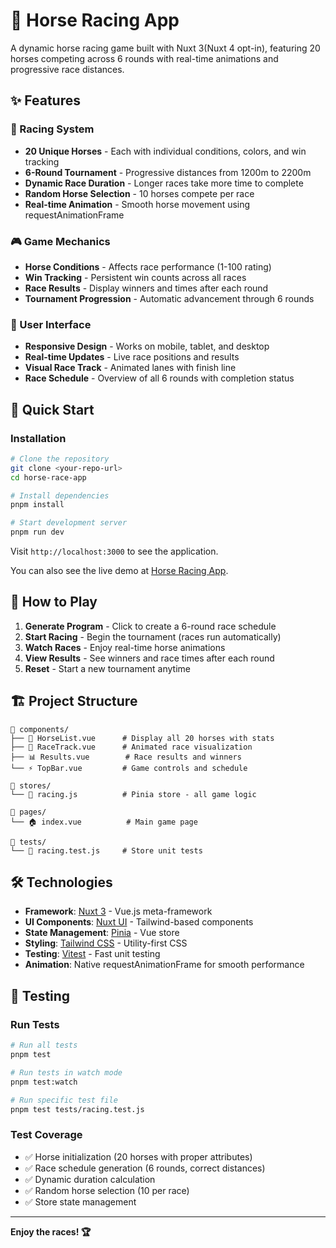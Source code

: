 # 🐎 Horse Racing App

A dynamic horse racing game built with Nuxt 3(Nuxt 4 opt-in), featuring 20 horses competing across 6 rounds with real-time animations and progressive race distances.

## ✨ Features

### 🏇 Racing System
- **20 Unique Horses** - Each with individual conditions, colors, and win tracking
- **6-Round Tournament** - Progressive distances from 1200m to 2200m
- **Dynamic Race Duration** - Longer races take more time to complete
- **Random Horse Selection** - 10 horses compete per race
- **Real-time Animation** - Smooth horse movement using requestAnimationFrame

### 🎮 Game Mechanics
- **Horse Conditions** - Affects race performance (1-100 rating)
- **Win Tracking** - Persistent win counts across all races
- **Race Results** - Display winners and times after each round
- **Tournament Progression** - Automatic advancement through 6 rounds

### 🎨 User Interface
- **Responsive Design** - Works on mobile, tablet, and desktop
- **Real-time Updates** - Live race positions and results
- **Visual Race Track** - Animated lanes with finish line
- **Race Schedule** - Overview of all 6 rounds with completion status

## 🚀 Quick Start

### Installation

```bash
# Clone the repository
git clone <your-repo-url>
cd horse-race-app

# Install dependencies
pnpm install

# Start development server
pnpm run dev
```

Visit `http://localhost:3000` to see the application.

You can also see the live demo at [Horse Racing App](https://horse-race-app.muratnarin.workers.dev/).

## 🎯 How to Play

1. **Generate Program** - Click to create a 6-round race schedule
2. **Start Racing** - Begin the tournament (races run automatically)
3. **Watch Races** - Enjoy real-time horse animations
4. **View Results** - See winners and race times after each round
5. **Reset** - Start a new tournament anytime

## 🏗️ Project Structure

```
📁 components/
├── 🐎 HorseList.vue      # Display all 20 horses with stats
├── 🏁 RaceTrack.vue      # Animated race visualization
├── 📊 Results.vue        # Race results and winners
└── ⚡ TopBar.vue         # Game controls and schedule

📁 stores/
└── 🎲 racing.js          # Pinia store - all game logic

📁 pages/
└── 🏠 index.vue          # Main game page

📁 tests/
└── 🧪 racing.test.js     # Store unit tests
```

## 🛠️ Technologies

- **Framework**: [Nuxt 3](https://nuxt.com/) - Vue.js meta-framework
- **UI Components**: [Nuxt UI](https://ui.nuxt.com/) - Tailwind-based components
- **State Management**: [Pinia](https://pinia.vuejs.org/) - Vue store
- **Styling**: [Tailwind CSS](https://tailwindcss.com/) - Utility-first CSS
- **Testing**: [Vitest](https://vitest.dev/) - Fast unit testing
- **Animation**: Native requestAnimationFrame for smooth performance

## 🧪 Testing

### Run Tests
```bash
# Run all tests
pnpm test

# Run tests in watch mode  
pnpm test:watch

# Run specific test file
pnpm test tests/racing.test.js
```

### Test Coverage
- ✅ Horse initialization (20 horses with proper attributes)
- ✅ Race schedule generation (6 rounds, correct distances)
- ✅ Dynamic duration calculation
- ✅ Random horse selection (10 per race)
- ✅ Store state management

---

**Enjoy the races! 🏆**